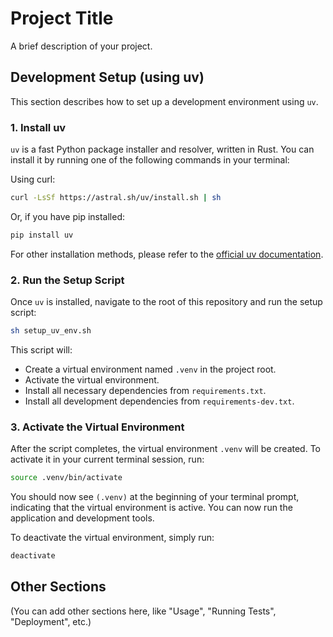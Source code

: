 # Project Title

A brief description of your project.

## Development Setup (using uv)

This section describes how to set up a development environment using `uv`.

### 1. Install uv

`uv` is a fast Python package installer and resolver, written in Rust. You can install it by running one of the following commands in your terminal:

Using curl:
```bash
curl -LsSf https://astral.sh/uv/install.sh | sh
```

Or, if you have pip installed:
```bash
pip install uv
```

For other installation methods, please refer to the [official uv documentation](https://github.com/astral-sh/uv).

### 2. Run the Setup Script

Once `uv` is installed, navigate to the root of this repository and run the setup script:

```bash
sh setup_uv_env.sh
```

This script will:
- Create a virtual environment named `.venv` in the project root.
- Activate the virtual environment.
- Install all necessary dependencies from `requirements.txt`.
- Install all development dependencies from `requirements-dev.txt`.

### 3. Activate the Virtual Environment

After the script completes, the virtual environment `.venv` will be created. To activate it in your current terminal session, run:

```bash
source .venv/bin/activate
```

You should now see `(.venv)` at the beginning of your terminal prompt, indicating that the virtual environment is active. You can now run the application and development tools.

To deactivate the virtual environment, simply run:
```bash
deactivate
```

## Other Sections

(You can add other sections here, like "Usage", "Running Tests", "Deployment", etc.)
